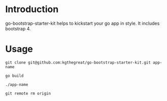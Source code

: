 # Introduction

go-bootstrap-starter-kit helps to kickstart your go app in style. It includes bootstrap 4.

# Usage

`git clone git@github.com:kgthegreat/go-bootstrap-starter-kit.git app-name`

`go build`

`./app-name`

`git remote rm origin`
